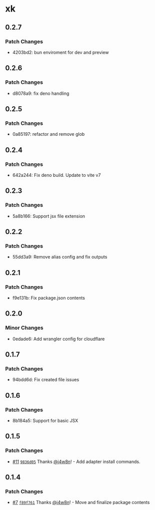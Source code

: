 # xk

## 0.2.7

### Patch Changes

- 4203bd2: bun enviroment for dev and preview

## 0.2.6

### Patch Changes

- d8078a9: fix deno handling

## 0.2.5

### Patch Changes

- 0a85197: refactor and remove glob

## 0.2.4

### Patch Changes

- 642a244: Fix deno build. Update to vite v7

## 0.2.3

### Patch Changes

- 5a8b166: Support jsx file extension

## 0.2.2

### Patch Changes

- 55dd3a9: Remove alias config and fix outputs

## 0.2.1

### Patch Changes

- f9e131b: Fix package.json contents

## 0.2.0

### Minor Changes

- 0edade6: Add wrangler config for cloudflare

## 0.1.7

### Patch Changes

- 94bdd6d: Fix created file issues

## 0.1.6

### Patch Changes

- 8b184a5: Support for basic JSX

## 0.1.5

### Patch Changes

- [#11](https://github.com/xinkjs/xink/pull/11) [`9836d05`](https://github.com/xinkjs/xink/commit/9836d051166d7d9f1e6b2b72444377f4d31b6218) Thanks [@j4w8n](https://github.com/j4w8n)! - Add adapter install commands.

## 0.1.4

### Patch Changes

- [#7](https://github.com/xinkjs/xink/pull/7) [`f89f761`](https://github.com/xinkjs/xink/commit/f89f7616b5063f19a7b17f74c03e9becde22c90f) Thanks [@j4w8n](https://github.com/j4w8n)! - Move and finalize package contents
